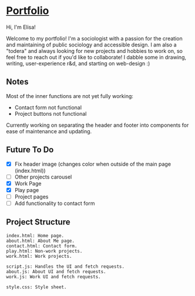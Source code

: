 # [Portfolio](https://elisacarrascolanusse.github.io/portfolio/)

Hi, I'm Elisa!

Welcome to my portfolio! I'm a sociologist with a passion for the creation and maintaining of public sociology and accessible design. I am also a "todera" and always looking for new projects and hobbies to work on, so feel free to reach out if you'd like to collaborate! I dabble some in drawing, writing, user-experience r&d, and starting on web-design :)

## Notes

Most of the inner functions are not yet fully working:

- Contact form not functional
- Project buttons not functional

Currently working on separating the header and footer into components for ease of maintenance and updating.

## Future To Do

- [x] Fix header image (changes color when outside of the main page (index.html))
- [ ] Other projects carousel
- [x] Work Page
- [x] Play page
- [ ] Project pages
- [ ] Add functionality to contact form

## Project Structure

    index.html: Home page.
    about.html: About Me page.
    contact.html: Contact form.
    play.html: Non-work projects.
    work.html: Work projects.

    script.js: Handles the UI and fetch requests.
    about.js: About UI and fetch requests.
    work.js: Work UI and fetch requests.

    style.css: Style sheet.

